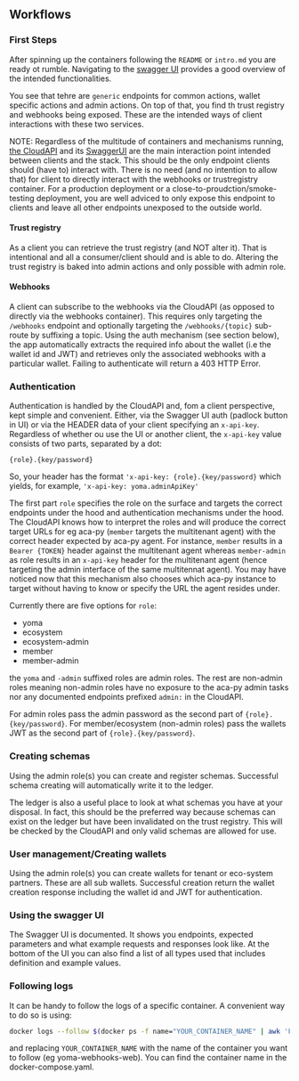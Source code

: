 ## Workflows

### First Steps

After spinning up the containers following the `README` or `intro.md` you are ready ot rumble. Navigating to the [swagger UI](http://localhost:8000/docs/) provides a good overview of the intended functionalities.

You see that tehre are `generic` endpoints for common actions, wallet specific actions and admin actions. On top of that, you find th trust registry and webhooks being exposed. These are the intended ways of client interactions with these two services.

NOTE: Regardless of the multitude of containers and mechanisms running, [the CloudAPI](http://localhost:8000) and its [SwaggerUI](http://localhost:8000/docs) are the main interaction point intended between clients and the stack. This should be the only endpoint clients should (have to) interact with. There is no need (and no intention to allow that) for client to directly interact with the webhooks or trustregistry container. For a production deployment or a close-to-proudction/smoke-testing deployment, you are well adviced to only expose this endpoint to clients and leave all other endpoints unexposed to the outside world.

#### Trust registry

As a client you can retrieve the trust registry (and NOT alter it). That is intentional and all a consumer/client should and is able to do. Altering the trust registry is baked into admin actions and only possible with admin role.

#### Webhooks

A client can subscribe to the webhooks via the CloudAPI (as opposed to directly via the webhooks container). This requires only targeting the `/webhooks` endpoint and optionally targeting the `/webhooks/{topic}` sub-route by suffixing a topic. Using the auth mechanism (see section below), the app automatically extracts the required info about the wallet (i.e the wallet id and JWT) and retrieves only the associated webhooks with a particular wallet. Failing to authenticate will return a 403 HTTP Error.

### Authentication

Authentication is handled by the CloudAPI and, fom a client perspective, kept simple and convenient. Either, via the Swagger UI auth (padlock button in UI) or via the HEADER data of your client specifying an `x-api-key`. Regardless of whether ou use the UI or another client, the `x-api-key` value consists of two parts, separated by a dot:

`{role}.{key/password}`

So, your header has the format `'x-api-key: {role}.{key/password}` which yields, for example, `'x-api-key: yoma.adminApiKey'`

The first part `role` specifies the role on the surface and targets the correct endpoints under the hood and authentication mechanisms under the hood. The CloudAPI knows how to interpret the roles and will produce the correct target URLs for eg aca-py (`member` targets the multitenant agent) with the correct header expected by aca-py agent. For instance, `member` results in a `Bearer {TOKEN}` header against the multitenant agent whereas `member-admin` as role results in an `x-api-key` header for the multitenant agent (hence targeting the admin interface of the same multitennat agent). You may have noticed now that this mechanism also chooses which aca-py instance to target without having to know or specify the URL the agent resides under.

Currently there are five options for `role`:

- yoma
- ecosystem
- ecosystem-admin
- member
- member-admin

the `yoma` and `-admin` suffixed roles are admin roles. The rest are non-admin roles meaning non-admin roles have no exposure to the aca-py admin tasks nor any documented endpoints prefixed `admin:` in the CloudAPI.

For admin roles pass the admin password as the second part of `{role}.{key/password}`. For member/ecosystem (non-admin roles) pass the wallets JWT as the second part of `{role}.{key/password}`.

### Creating schemas

Using the admin role(s) you can create and register schemas. Successful schema creating will automatically write it to the ledger.

The ledger is also a useful place to look at what schemas you have at your disposal. In fact, this should be the preferred way because schemas can exist on the ledger but have been invalidated on the trust registry. This will be checked by the CloudAPI and only valid schemas are allowed for use.

### User management/Creating wallets

Using the admin role(s) you can create wallets for tenant or eco-system partners. These are all sub wallets. Successful creation return the wallet creation response including the wallet id and JWT for authentication.

### Using the swagger UI

The Swagger UI is documented. It shows you endpoints, expected parameters and what example requests and responses look like. At the bottom of the UI you can also find a list of all types used that includes definition and example values.

### Following logs

It can be handy to follow the logs of a specific container. A convenient way to do so is using:

```bash
docker logs --follow $(docker ps -f name="YOUR_CONTAINER_NAME" | awk 'FNR == 2 {print $1}')
```

and replacing `YOUR_CONTAINER_NAME` with the name of the container you want to follow (eg yoma-webhooks-web). You can find the container name in the docker-compose.yaml.
